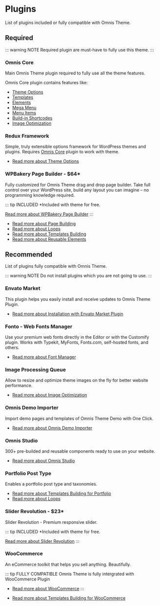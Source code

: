 # Plugins
List of plugins included or fully compatible with Omnis Theme.

## Required
::: warning NOTE
Required plugin are must-have to fully use this theme.
:::

### Omnis Core
Main Omnis Theme plugin required to fully use all the theme features.

Omnis Core plugin contains features like:  
- [Theme Options](/docs/options/)
- [Templates](#)
- [Elements](#)
- [Mega Menu](/docs/menus.html#mega-menu)
- [Menu Items](/docs/menus.html#menu-items)
- [Build-in Shortcodes](/docs/shortcodes.html#build-in)
- [Image Optimization](#)

### Redux Framework
Simple, truly extensible options framework for WordPress themes and plugins. Requires [Omnis Core](#omnis-core) plugin to work with theme.

- [Read more about Theme Options](/docs/options/)

### WPBakery Page Builder - $64*
Fully customized for Omnis Theme drag and drop page builder. Take full control over your WordPress site, build any layout you can imagine – no programming knowledge required.

::: tip INCLUDED
*Included with theme for free.

[Read more about WPBakery Page Builder](https://codecanyon.net/item/visual-composer-page-builder-for-wordpress/242431?ref=LeopardThemes)
:::

- [Read more about Page Building](#)  
- [Read more about Loops](#)  
- [Read more about Templates Building](#)
- [Read more about Reusable Elements](#)


## Recommended
List of plugins fully compatible with Omnis Theme.

::: warning NOTE
Do not install plugins which you are not going to use.
:::

### Envato Market
This plugin helps you easily install and receive updates to Omnis Theme Plugin.

- [Read more about Installation with Envato Market Plugin](/docs/installation.html#installation-with-envato-market-plugin)

### Fonto - Web Fonts Manager
Use your premium web fonts directly in the Editor or with the Customify plugin. Works with Typekit, MyFonts, Fonts.com, self-hosted fonts, and others.

- [Read more about Font Manager](#)

### Image Processing Queue
Allow to resize and optimize theme images on the fly for better website performance.

- [Read more about Image Optimization](#)

### Omnis Demo Importer
Import demo pages and templates of Omnis Theme Demo with One Click.

- [Read more about Omnis Demo Importer](#)

### Omnis Studio
300+ pre-builded and reusable components ready to use on your website.

- [Read more about Omnis Studio](#)

### Portfolio Post Type
Enables a portfolio post type and taxonomies.

- [Read more about Templates Building for Portfolio](#)
- [Read more about Loops](#)  

### Slider Revolution - $23*
Slider Revolution - Premium responsive slider.

::: tip INCLUDED
*Included with theme for free.

[Read more about Slider Revolution](https://codecanyon.net/item/slider-revolution-responsive-wordpress-plugin/2751380?ref=LeopardThemes)
:::

### WooCommerce
An eCommerce toolkit that helps you sell anything. Beautifully.

::: tip FULLY COMPATIBLE
Omnis Theme is fully intergrated with WooCommerce Plugin

- [Read more about WooCommerce](https://woocommerce.com/)
:::

- [Read more about Templates Building for WooCommerce](#)
